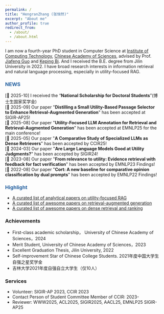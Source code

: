 ```yaml
---
permalink: /
title: "HengranZhang (张恒然)"
excerpt: "About me"
author_profile: true
redirect_from: 
  - /about/
  - /about.html
---
```


I am now a fourth-year PhD student in Computer Science at [Institute of Computing Technology](http://www.ict.ac.cn/), [Chinese Academy of Sciences](https://www.ucas.ac.cn/), advised by Prof. [Jiafeng Guo](http://www.bigdatalab.ac.cn/gjf/) and [Keping Bi](https://kepingbi.github.io/). 
And I received the B.E. degree from Jilin University in 2022.
I have broad research interests in information retrieval and natural language processing, especially in utility-focused RAG. 


<!-- My research is focused on the core problem in information retrieval (IR), i.e., **Ranking**.
Specifically, my current research interests are in leveraging pre-trained language models into IR, such as Pre-training for IR and Dense Retrieval. Here is my [CV](/files/XinyuMa_CV_en.pdf). -->
<!-- including but not limited to **understanding the relevance in IR**, **pre-training for IR** and **dense retrieval**. -->

### <span style="color:#2561a0">NEWS</span>
[🎉 2025-10] I received the “**National Scholarship for Doctoral Students**”(博士生国家奖学金)     
[🎉 2025-09] Our paper "**Distilling a Small Utility-Based Passage Selector to Enhance Retrieval-Augmented Generation**"  has been accepted at SIGIR-AP25!   
[🎉 2025-08] Our paper "**Utility-Focused LLM Annotation for Retrieval and Retrieval-Augmented Generation**" has been accepted at EMNLP25 for the main conference!    
[🎉 2025-05] Our paper "**A Comparative Study of Specialized LLMs as Dense Retrievers**" has been accepted by CCIR25!    
[🎉 2024-03] Our paper "**Are Large Language Models Good at Utility Judgments?**" has been accepted by SIGIR24!    
[🎉 2023-08] Our paper "**From relevance to utility: Evidence retrieval with feedback for fact verification**" has been accepted by EMNLP23 Findings!   
[🎉 2022-08] Our paper "**Cort: A new baseline for comparative opinion classification by dual prompts**" has been accepted by EMNLP22 Findings!    


### <span style="color:#2561a0">Highlight</span>
- [A curated list of analytical papers on utility-focused RAG](https://github.com/hengran/awesome-papers-on-Utility-focused-retrieval-augmented-generation/tree/main)
- [A curated list of awesome papers on retrieval-augmented generation](https://github.com/IR-LLM/Awesome-Information-Retrieval-in-the-Age-of-Large-Language-Model)
- [A curated list of awesome papers on dense retrieval and ranking](https://github.com/hengran/dense-retrieval-paper)


### Achievements
- First-class academic scholarship， University of Chinese Academy of Sciences，2024 
- Merit Student, University of Chinese Academy of Sciences，2023    
- Excellent Graduation Thesis, Jilin University, 2022
- Self-improvement Star of Chinese College Students. 2021年度中国大学生自强之星奖学金
- 吉林大学2021年度自强自立大学生（仅10人） 

### Services
- Volunteer: SIGIR-AP 2023, CCIR 2023        
- Contact Person of Student Committee Member of CCIR: 2023-   
- Reviewer: WWW2025, ACL2025, SIGIR2025, AACL25, EMNLP25 SIGIR-AP25


